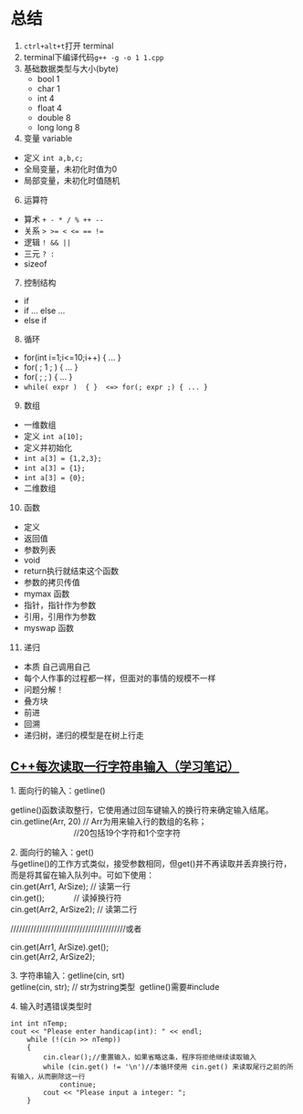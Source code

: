 # 总结

1. `ctrl+alt+t`打开 terminal
2. terminal下编译代码`g++ -g -o 1 1.cpp`
3. 基础数据类型与大小(byte)
    - bool 1
    - char 1
    - int 4
    - float 4
    - double 8
    - long long 8
4. 变量 variable
 - 定义 `int a,b,c;`
 - 全局变量，未初化时值为0
 - 局部变量，未初化时值随机
6. 运算符
 - 算术 `+ - * / % ++ --`
 - 关系 `> >= < <= == !=`
 - 逻辑 `! && ||`
 - 三元 `? :`
 - sizeof
7. 控制结构
 - if
 - if ... else ...
 - else if
8. 循环
 - for(int i=1;i<=10;i++) { ... }
 - for( ; 1 ; ) { ... }
 - for( ; ; ) { ... }
 - `while( expr )  { }  <=> for(; expr ;) { ... }`
9. 数组
 - 一维数组
 - 定义 `int a[10];`
 - 定义并初始化
  - `int a[3] = {1,2,3}; `
  - `int a[3] = {1}; `
  - `int a[3] = {0}; `
 - 二维数组
10. 函数
 - 定义
  - 返回值
  - 参数列表
  - void
  - return执行就结束这个函数
 - 参数的拷贝传值
 - mymax 函数
 - 指针，指针作为参数
 - 引用，引用作为参数
 - myswap 函数
11. 递归
 - 本质 自己调用自己
 - 每个人作事的过程都一样，但面对的事情的规模不一样
 - 问题分解！
 - 叠方块
  - 前进
  - 回溯
 - 递归树，递归的模型是在树上行走


## [C++每次读取一行字符串输入（学习笔记）](http://www.cppblog.com/zhipengyoga/archive/2014/02/18/cpp_get_array_string.html)

1\. 面向行的输入：getline()  

getline()函数读取整行，它使用通过回车键输入的换行符来确定输入结尾。  
cin.getline(Arr, 20) // Arr为用来输入行的数组的名称；  
                    　　 //20包括19个字符和1个空字符　　  

2\. 面向行的输入：get()  
与getline()的工作方式类似，接受参数相同，但get()并不再读取并丢弃换行符，而是将其留在输入队列中。可如下使用：  
cin.get(Arr1, ArSize); // 读第一行  
cin.get();             // 读掉换行符  
cin.get(Arr2, ArSize2); // 读第二行  

////////////////////////////////////////或者  

cin.get(Arr1, ArSize).get();  
cin.get(Arr2, ArSize2);  

3\. 字符串输入：getline(cin, srt)  
getline(cin, str); // str为string类型  getline()需要#include<string>  

4\. 输入时遇错误类型时  
```plaintext
int int nTemp;  
cout << "Please enter handicap(int): " << endl;  
    while (!(cin >> nTemp))  
    {  
        cin.clear();//重置输入，如果省略这条，程序将拒绝继续读取输入  
        while (cin.get() != '\n')//本循环使用 cin.get() 来读取尾行之前的所有输入，从而删除这一行  
            continue;  
        cout << "Please input a integer: ";  
    }
```
